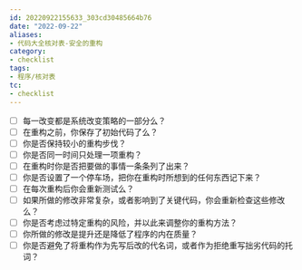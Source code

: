 ```yaml
---
id: 20220922155633_303cd30485664b76
date: "2022-09-22"
aliases:
- 代码大全核对表-安全的重构
category:
- checklist
tags:
- 程序/核对表
tc:
- checklist
---
```


- [ ] 每一改变都是系统改变策略的一部分么？
- [ ] 在重构之前，你保存了初始代码了么？
- [ ] 你是否保持较小的重构步伐？
- [ ] 你是否同一时间只处理一项重构？
- [ ] 在重构时你是否把要做的事情一条条列了出来？
- [ ] 你是否设置了一个停车场，把你在重构时所想到的任何东西记下来？
- [ ] 在每次重构后你会重新测试么？
- [ ] 如果所做的修改非常复杂，或者影响到了关键代码，你会重新检查这些修改么？
- [ ] 你是否考虑过特定重构的风险，并以此来调整你的重构方法？
- [ ] 你所做的修改是提升还是降低了程序的内在质量？
- [ ] 你是否避免了将重构作为先写后改的代名词，或者作为拒绝重写拙劣代码的托词？